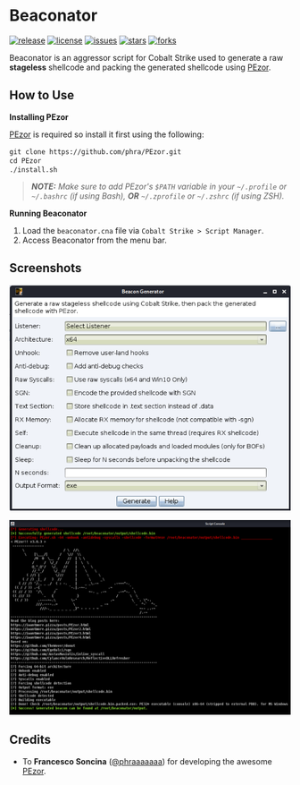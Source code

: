 # Beaconator
[![release](https://img.shields.io/github/release/capt-meelo/Beaconator?label=version&color=brightgreen)](https://github.com/capt-meelo/Beaconator/releases)
[![license](https://img.shields.io/github/license/capt-meelo/Beaconator?color=lightgrey)](https://github.com/capt-meelo/Beaconator/blob/main/LICENSE)
[![issues](https://img.shields.io/github/issues/capt-meelo/Beaconator?color=red)](https://github.com/capt-meelo/Beaconator/issues)
[![stars](https://img.shields.io/github/stars/capt-meelo/Beaconator)](https://github.com/capt-meelo/Beaconator/stargazers)
[![forks](https://img.shields.io/github/forks/capt-meelo/Beaconator?color=yellow)](https://github.com/capt-meelo/Beaconator/network)

Beaconator is an aggressor script for Cobalt Strike used to generate a raw **stageless** shellcode and packing the generated shellcode using [PEzor](https://github.com/phra/PEzor).


## How to Use
**Installing PEzor**

[PEzor](https://github.com/phra/PEzor) is required so install it first using the following:
```
git clone https://github.com/phra/PEzor.git
cd PEzor
./install.sh
```
> ***NOTE:** Make sure to add PEzor's `$PATH` variable in your `~/.profile` or `~/.bashrc` (if using Bash), **OR** `~/.zprofile` or `~/.zshrc` (if using ZSH).*


**Running Beaconator**

1. Load the `beaconator.cna` file via `Cobalt Strike > Script Manager`.
2. Access Beaconator from the menu bar.


## Screenshots

![options.png](./images/options.png "Pop Up Menu") 

![script-console.png](./images/script-console.png "Script Console Output") 


## Credits
- To **Francesco Soncina** ([@phraaaaaaa](https://twitter.com/phraaaaaaa)) for developing the awesome [PEzor](https://github.com/phra/PEzor).
